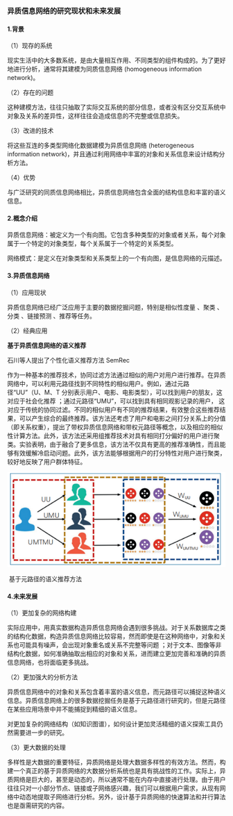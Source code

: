 ### 异质信息网络的研究现状和未来发展

#### 1.背景

（1）现存的系统

现实生活中的大多数系统，是由大量相互作用、不同类型的组件构成的。为了更好地进行分析，通常将其建模为同质信息网络 (homogeneous information network)。

（2）存在的问题

这种建模方法，往往只抽取了实际交互系统的部分信息，或者没有区分交互系统中对象及关系的差异性，这样往往会造成信息的不完整或信息损失。

（3）改进的技术

将这些互连的多类型网络化数据建模为异质信息网络 (heterogeneous information network)，并且通过利用网络中丰富的对象和关系信息来设计结构分析方法。

（4）优势

与广泛研究的同质信息网络相比，异质信息网络包含全面的结构信息和丰富的语义信息。

#### 2.概念介绍

异质信息网络：被定义为一个有向图。它包含多种类型的对象或者关系，每个对象属于一个特定的对象类型，每个关系属于一个特定的关系类型。

网络模式：是定义在对象类型和关系类型上的一个有向图，是信息网络的元描述。

#### 3.异质信息网络

（1）应用现状

异质信息网络已经广泛应用于主要的数据挖掘问题，特别是相似性度量 、聚类 、分类 、链接预测 、推荐等任务。

（2）经典应用

**基于异质信息网络的语义推荐**

石川等人提出了个性化语义推荐方法 SemRec

作为一种基本的推荐技术，协同过滤方法通过相似的用户对用户进行推荐。在异质网络中，可以利用元路径找到不同特性的相似用户。例如，通过元路 径“UU”（U、M、T 分别表示用户、电影、电影类型），可以找到用户的朋友，这对应于社会化推荐 ；通过元路径“UMU”，可以找到具有相同观影记录的用户， 这对应于传统的协同过滤。不同的相似用户有不同的推荐结果，有效整合这些推荐结果，可以产生综合的最终推荐。该方法还考虑了用户和电影之间打分关系上的分值（即关系权重），提出了带权异质信息网络和带权元路径等概念，以及相应的相似性计算方法。此外，该方法还采用组推荐技术对具有相同打分偏好的用户进行聚类。实验表明，由于融合了更多信息，该方法不仅具有更高的推荐准确性，而且能够有效缓解冷启动问题。此外，该方法能够根据用户的打分特性对用户进行聚类，较好地反映了用户群体特征。

![image-20211211105507391](notes.assets/image-20211211105507391.png)

​                                                                        基于元路径的语义推荐方法

#### 4.未来发展

（1）更加复杂的网络构建

实际应用中，用真实数据构造异质信息网络会遇到很多挑战。对于关系数据库之类的结构化数据，构造异质信息网络比较容易，然而即使是在这种网络中，对象和关系也可能具有噪声，会出现对象重名或关系不完整等问题 ；对于文本、图像等非结构化数据，如何准确抽取出相应的对象和关系，进而建立更加完善和准确的异质信息网络，也将面临更多挑战。

（2）更加强大的分析方法

异质信息网络中的对象和关系包含着丰富的语义信息，而元路径可以捕捉这种语义信息。异质信息网络上的很多数据挖掘任务是基于元路径进行研究的，但是元路径在某些应用场景中并不能捕捉到精细的语义信息。

对更加复杂的网络结构（如知识图谱），如何设计更加灵活精细的语义探索工具仍然需要进一步的研究。

（3）更大数据的处理

多样性是大数据的重要特征，异质网络是处理大数据多样性的有效方法。然而，构建一个真正的基于异质网络的大数据分析系统也是具有挑战性的工作。实际上，异质网络是巨大的，甚至是动态的，所以通常不能在内存中直接进行处理。由于用户往往只对一小部分节点、链接或子网络感兴趣，我们可以根据用户需求，从现有网络中动态地提取子网络进行分析。另外，设计基于异质网络的快速算法和并行算法也是亟需研究的内容。

